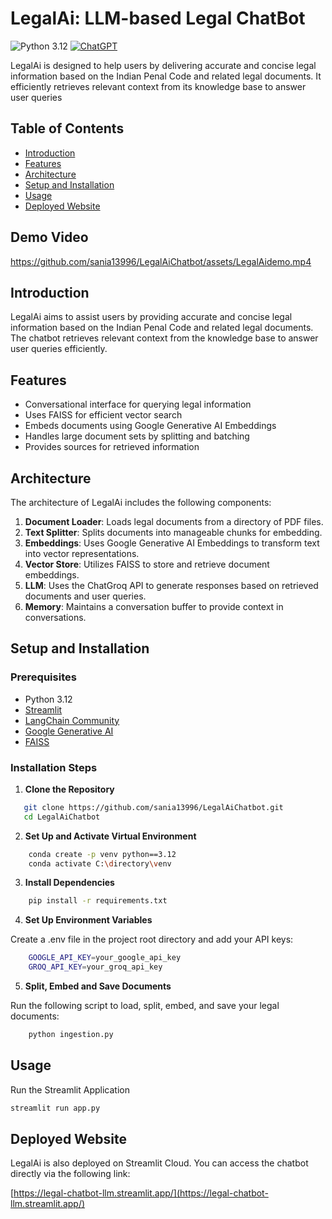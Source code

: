 # LegalAi: LLM-based Legal ChatBot

![Python 3.12](https://img.shields.io/badge/Python-3.10-brightgreen.svg) [![ChatGPT](https://img.shields.io/badge/ChatGPT-74aa9c?logo=openai&logoColor=white)](#)  

LegalAi is designed to help users by delivering accurate and concise legal information based on the Indian Penal Code and related legal documents. It efficiently retrieves relevant context from its knowledge base to answer user queries

## Table of Contents

- [Introduction](#introduction)
- [Features](#features)
- [Architecture](#architecture)
- [Setup and Installation](#setup-and-installation)
- [Usage](#usage)
- [Deployed Website](#deployed-website)

## Demo Video

https://github.com/sania13996/LegalAiChatbot/assets/LegalAidemo.mp4

## Introduction

LegalAi aims to assist users by providing accurate and concise legal information based on the Indian Penal Code and related legal documents. The chatbot retrieves relevant context from the knowledge base to answer user queries efficiently.

## Features

- Conversational interface for querying legal information
- Uses FAISS for efficient vector search
- Embeds documents using Google Generative AI Embeddings
- Handles large document sets by splitting and batching
- Provides sources for retrieved information

## Architecture

The architecture of LegalAi includes the following components:

1. **Document Loader**: Loads legal documents from a directory of PDF files.
2. **Text Splitter**: Splits documents into manageable chunks for embedding.
3. **Embeddings**: Uses Google Generative AI Embeddings to transform text into vector representations.
4. **Vector Store**: Utilizes FAISS to store and retrieve document embeddings.
5. **LLM**: Uses the ChatGroq API to generate responses based on retrieved documents and user queries.
6. **Memory**: Maintains a conversation buffer to provide context in conversations.

## Setup and Installation

### Prerequisites

- Python 3.12
- [Streamlit](https://streamlit.io/)
- [LangChain Community](https://github.com/langchain-ai/langchain-community)
- [Google Generative AI](https://github.com/google-research/google-research/tree/master/large-scale-causal-ml)
- [FAISS](https://github.com/facebookresearch/faiss)

### Installation Steps

1. **Clone the Repository**

```bash
   git clone https://github.com/sania13996/LegalAiChatbot.git
   cd LegalAiChatbot
```

2.  **Set Up and Activate Virtual Environment**

```bash
    conda create -p venv python==3.12
    conda activate C:\directory\venv
```

3. **Install Dependencies**

```bash
    pip install -r requirements.txt
```

4. **Set Up Environment Variables**

Create a .env file in the project root directory and add your API keys:
```bash
    GOOGLE_API_KEY=your_google_api_key
    GROQ_API_KEY=your_groq_api_key
```

5. **Split, Embed and Save Documents**

Run the following script to load, split, embed, and save your legal documents:
```bash
    python ingestion.py
```

## Usage
Run the Streamlit Application

```bash
streamlit run app.py
```
## Deployed Website

LegalAi is also deployed on Streamlit Cloud. You can access the chatbot directly via the following link:

[https://legal-chatbot-llm.streamlit.app/](https://legal-chatbot-llm.streamlit.app/)



